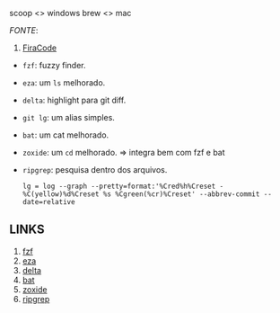<!-- Plugin Manager: -->
scoop <> windows
brew  <> mac

*FONTE*:
1. [FiraCode](https://github.com/ryanoasis/nerd-fonts/releases/download/v3.2.1/FiraCode.zip)


<!-- Ferramentas úteis -->

* `fzf`: fuzzy finder.
* `eza`: um `ls` melhorado.
* `delta`: highlight para git diff.
* `git lg`: um alias simples.
* `bat`: um cat melhorado.
* `zoxide`: um `cd` melhorado. => integra bem com fzf e bat 
* `ripgrep`: pesquisa dentro dos arquivos.

    ```
    lg = log --graph --pretty=format:'%Cred%h%Creset -%C(yellow)%d%Creset %s %Cgreen(%cr)%Creset' --abbrev-commit --date=relative
    ```

## LINKS
1. [fzf](https://github.com/junegunn/fzf)
2. [eza](https://github.com/eza-community/eza)
3. [delta](https://github.com/dandavison/delta)
4. [bat](https://github.com/sharkdp/bat)
5. [zoxide](https://github.com/ajeetdsouza/zoxide)
6. [ripgrep](https://github.com/BurntSushi/ripgrep)
